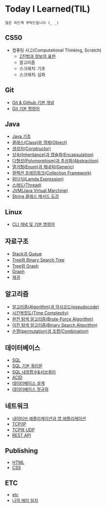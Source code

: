 # Today I Learned(TIL)
```
많은 피드백 부탁드립니다 (_ _)
```
## CS50

* 컴퓨팅 사고(Computational Thinking, Scratch)
    - [2진법과 정보의 표현](https://github.com/dev-jambin/TIL/blob/main/CS50/Computational-Thinking/Binary.md)
    - 알고리즘
    - 스크래치: 기초
    - 스크래치: 심화

## Git

* [Git & Github 기본 개념](https://github.com/dev-jambin/TIL/blob/main/Git/Git%20%26%20Github.md)
* [Git 기본 명령어](https://github.com/dev-jambin/TIL/blob/main/Git/Git%20Command.md)

## Java

* [Java 기초](https://github.com/dev-jambin/TIL/blob/main/Java/Java%20%EA%B8%B0%EC%B4%88.md)
* [클래스(Class)와 객체(Object)](https://github.com/dev-jambin/TIL/blob/main/Java/%ED%81%B4%EB%9E%98%EC%8A%A4(Class)%EC%99%80%20%EA%B0%9D%EC%B2%B4(Object).md)
* [생성자(Constructor)](https://github.com/dev-jambin/TIL/blob/main/Java/생성자(Constructor).md)
* [상속(Inheritance)과 캡슐화(Encapsulation)](https://github.com/dev-jambin/TIL/blob/main/Java/%EC%83%81%EC%86%8D(Inheritance)%EA%B3%BC%20%EC%BA%A1%EC%8A%90%ED%99%94(Encapsulation).md)
* [다형성(Polymorphism)과 추상화(Abstraction)](https://github.com/dev-jambin/TIL/blob/main/Java/%EB%8B%A4%ED%98%95%EC%84%B1(Polymorphism)%EA%B3%BC%20%EC%B6%94%EC%83%81%ED%99%94(Abstraction).md)
* [열거형(Enum)과 제네릭(Generic)](https://github.com/dev-jambin/TIL/blob/main/Java/%EC%97%B4%EA%B1%B0%ED%98%95(Enum)%EA%B3%BC%20%EC%A0%9C%EB%84%A4%EB%A6%AD(Generic).md)
* [컬렉션 프레임워크(Collection Framework)](https://github.com/dev-jambin/TIL/blob/main/Java/%EC%BB%AC%EB%A0%89%EC%85%98%20%ED%94%84%EB%A0%88%EC%9E%84%EC%9B%8C%ED%81%AC(Collection%20Framework).md)
* [람다식(Lamda Expression)](https://github.com/dev-jambin/TIL/blob/main/Java/%EB%9E%8C%EB%8B%A4%EC%8B%9D(Lamda%20Expression).md)
* [스레드(Thread)](https://github.com/dev-jambin/TIL/blob/main/Java/%EC%8A%A4%EB%A0%88%EB%93%9C(Thread).md)
* [JVM(Java Virtual Marchine)](https://github.com/dev-jambin/TIL/blob/main/Java/JVM(Java%20Virtual%20Marchine).md)
* [String 클래스 메서드 도감](https://github.com/dev-jambin/TIL/blob/main/Java/String%20%ED%81%B4%EB%9E%98%EC%8A%A4%20%EB%A9%94%EC%84%9C%EB%93%9C%20%EB%8F%84%EA%B0%90.md)

## Linux

* [CLI 개념 및 기본 명령어](https://github.com/dev-jambin/TIL/blob/main/Linux/CLI.md)

## 자료구조

* [Stack과 Queue](https://github.com/dev-jambin/TIL/blob/main/%EC%9E%90%EB%A3%8C%EA%B5%AC%EC%A1%B0/Stack%EA%B3%BC%20Queue.md)
* [Tree와 Binary Search Tree](https://github.com/dev-jambin/TIL/blob/main/%EC%9E%90%EB%A3%8C%EA%B5%AC%EC%A1%B0/Stack%EA%B3%BC%20Queue.md)
* [Tree와 Graph](https://github.com/dev-jambin/TIL/blob/main/%EC%9E%90%EB%A3%8C%EA%B5%AC%EC%A1%B0/Tree%EC%99%80%20Graph.md)
* [Graph](https://github.com/dev-jambin/TIL/blob/main/자료구조/Graph.md)
* [재귀](https://github.com/dev-jambin/TIL/blob/main/자료구조/재귀.md)

## 알고리즘

* [알고리즘(Algorithm)과 의사코드(pseudocode)](https://github.com/dev-jambin/TIL/blob/main/%EC%95%8C%EA%B3%A0%EB%A6%AC%EC%A6%98/%EC%95%8C%EA%B3%A0%EB%A6%AC%EC%A6%98(Algorithm)%EA%B3%BC%20%EC%9D%98%EC%82%AC%EC%BD%94%EB%93%9C(pseudocode).md)
* [시간복잡도(Time Complexity)](https://github.com/dev-jambin/TIL/blob/main/%EC%95%8C%EA%B3%A0%EB%A6%AC%EC%A6%98/%EC%8B%9C%EA%B0%84%EB%B3%B5%EC%9E%A1%EB%8F%84(Time%20Complexity).md)
* [완전 탐색 알고리즘(Brute-Force Algorithm)](https://github.com/dev-jambin/TIL/blob/main/%EC%95%8C%EA%B3%A0%EB%A6%AC%EC%A6%98/%EC%99%84%EC%A0%84%20%ED%83%90%EC%83%89%20%EC%95%8C%EA%B3%A0%EB%A6%AC%EC%A6%98(Brute-Force%20Algorithm).md)
* [이진 탐색 알고리즘(Binary Search Algorithm)](https://github.com/dev-jambin/TIL/blob/main/%EC%95%8C%EA%B3%A0%EB%A6%AC%EC%A6%98/%EC%9D%B4%EC%A7%84%20%ED%83%90%EC%83%89%20%EC%95%8C%EA%B3%A0%EB%A6%AC%EC%A6%98(Binary%20Search%20Algorithm).md)
* [순열(permutation)과 조합(Combination)](https://github.com/dev-jambin/TIL/blob/main/%EC%95%8C%EA%B3%A0%EB%A6%AC%EC%A6%98/%EC%88%9C%EC%97%B4(permutation)%EA%B3%BC%20%EC%A1%B0%ED%95%A9(Combination).md)

## 데이터베이스

* [SQL](https://github.com/dev-jambin/TIL/blob/main/%EB%8D%B0%EC%9D%B4%ED%84%B0%EB%B2%A0%EC%9D%B4%EC%8A%A4/SQL.md)
* [SQL 기본 쿼리문](https://github.com/dev-jambin/TIL/blob/main/%EB%8D%B0%EC%9D%B4%ED%84%B0%EB%B2%A0%EC%9D%B4%EC%8A%A4/SQL%20%EA%B8%B0%EB%B3%B8%20%EC%BF%BC%EB%A6%AC%EB%AC%B8.md)
* [SQL 내장함수&서브쿼리](https://github.com/dev-jambin/TIL/blob/main/%EB%8D%B0%EC%9D%B4%ED%84%B0%EB%B2%A0%EC%9D%B4%EC%8A%A4/SQL%20%EB%82%B4%EC%9E%A5%ED%95%A8%EC%88%98.md)
* [ACID](https://github.com/dev-jambin/TIL/blob/main/%EB%8D%B0%EC%9D%B4%ED%84%B0%EB%B2%A0%EC%9D%B4%EC%8A%A4/ACID.md)
* [데이터베이스 설계](https://github.com/dev-jambin/TIL/blob/main/%EB%8D%B0%EC%9D%B4%ED%84%B0%EB%B2%A0%EC%9D%B4%EC%8A%A4/%EB%8D%B0%EC%9D%B4%ED%84%B0%EB%B2%A0%EC%9D%B4%EC%8A%A4%20%EC%84%A4%EA%B3%84.md)
* [데이터베이스 정규화](https://github.com/dev-jambin/TIL/blob/main/%EB%8D%B0%EC%9D%B4%ED%84%B0%EB%B2%A0%EC%9D%B4%EC%8A%A4/%EB%8D%B0%EC%9D%B4%ED%84%B0%EB%B2%A0%EC%9D%B4%EC%8A%A4%20%EC%A0%95%EA%B7%9C%ED%99%94.md)

## 네트워크

* [네이티브 애플리케이션과 앱 애플리케이션](https://github.com/dev-jambin/TIL/blob/main/%EB%84%A4%ED%8A%B8%EC%9B%8C%ED%81%AC/%EB%84%A4%EC%9D%B4%ED%8B%B0%EB%B8%8C%20%EC%95%A0%ED%94%8C%EB%A6%AC%EC%BC%80%EC%9D%B4%EC%85%98%EA%B3%BC%20%EC%95%B1%20%EC%95%A0%ED%94%8C%EB%A6%AC%EC%BC%80%EC%9D%B4%EC%85%98.md)
* [TCP/IP](https://github.com/dev-jambin/TIL/blob/main/%EB%84%A4%ED%8A%B8%EC%9B%8C%ED%81%AC/TCP%26IP.md)
* [TCP와 UDP](https://github.com/dev-jambin/TIL/blob/main/%EB%84%A4%ED%8A%B8%EC%9B%8C%ED%81%AC/TCP%EC%99%80%20UDP.md)
* [REST API](https://github.com/dev-jambin/TIL/blob/main/%EB%84%A4%ED%8A%B8%EC%9B%8C%ED%81%AC/REST%20API.md)

## Publishing

* [HTML](https://github.com/dev-jambin/TIL/blob/main/Publishing/HTML.md)
* [CSS](https://github.com/dev-jambin/TIL/blob/main/Publishing/CSS.md)

## ETC

* [etc](https://github.com/dev-jambin/TIL/blob/main/ETC)
* [나의 에러 일지](https://github.com/dev-jambin/TIL/blob/main/ETC/%EB%82%98%EC%9D%98%20%EC%97%90%EB%9F%AC%20%EC%9D%BC%EC%A7%80/ArrayIndexOutOfBoundsException.md)

